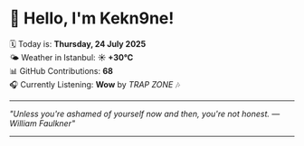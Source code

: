 # 👋 Hello, I'm Kekn9ne!

🗓️ Today is: **Thursday, 24 July 2025**  
🌤️ Weather in Istanbul: **☀️   +30°C**  
📊 GitHub Contributions: **68**  
🎧 Currently Listening: **Wow** by *TRAP ZONE* 🎶

---

_"Unless you're ashamed of yourself now and then, you're not honest. — *William Faulkner*"_

---
